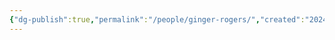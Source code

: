 ```yaml
---
{"dg-publish":true,"permalink":"/people/ginger-rogers/","created":"2024-03-13","updated":"2024-03-13"}
---
```


